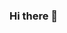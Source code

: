 ### Hi there 👋

<!--
**uzanttoli/uzanttoli** is a ✨ _special_ ✨ repository because its `README.md` (this file) appears on your GitHub profile.
<a href="https://app.daily.dev/Zanttoli"><img src="https://api.daily.dev/devcards/028498d8beb441babdf1792ca9b008ad.png?r=qt2" width="400" alt="Uanderson de Oliveira Dos Santos's Dev Card"/></a>
Here are some ideas to get you started:

- 🔭 I’m currently working on ...
- 🌱 I’m currently learning ...
- 👯 I’m looking to collaborate on ...
- 🤔 I’m looking for help with ...
- 💬 Ask me about ...
- 📫 How to reach me: ...
- 😄 Pronouns: ...
- ⚡ Fun fact: ...
-->
